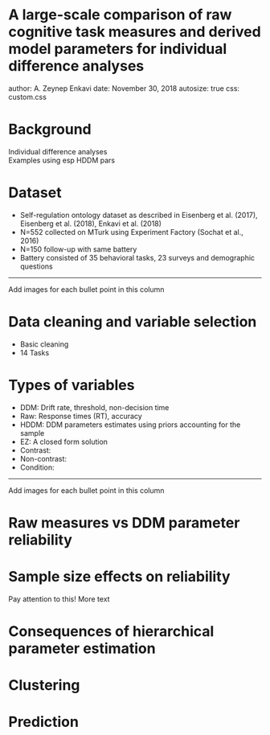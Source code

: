 A large-scale comparison of raw cognitive task measures and derived model parameters for individual difference analyses
========================================================
author: A. Zeynep Enkavi
date: November 30, 2018
autosize: true
css: custom.css

Background
========================================================

Individual difference analyses  
Examples using esp HDDM pars

Dataset
========================================================

- Self-regulation ontology dataset as described in Eisenberg et al. (2017), Eisenberg et al. (2018), Enkavi et al. (2018)
- N=552 collected on MTurk using Experiment Factory (Sochat et al., 2016)
- N=150 follow-up with same battery
- Battery consisted of 35 behavioral tasks, 23 surveys and demographic questions

***

Add images for each bullet point in this column

Data cleaning and variable selection
========================================================

- Basic cleaning
- 14 Tasks 

Types of variables
========================================================

- DDM: Drift rate, threshold, non-decision time  
- Raw: Response times (RT), accuracy  
- HDDM: DDM parameters estimates using priors accounting for the sample  
- EZ: A closed form solution  
- Contrast:  
- Non-contrast:  
- Condition: 

***
Add images for each bullet point in this column

Raw measures vs DDM parameter reliability
========================================================



Sample size effects on reliability
========================================================

<span class="emphasized">Pay attention to this!</span>
More text

Consequences of hierarchical parameter estimation
========================================================

Clustering
========================================================

Prediction
========================================================
